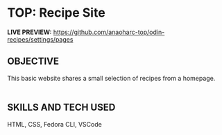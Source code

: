 # TOP: Recipe Site

<b>LIVE PREVIEW:</b> https://github.com/anaoharc-top/odin-recipes/settings/pages

## OBJECTIVE
This basic website shares a small selection of recipes from a homepage.
<br><br>

## SKILLS AND TECH USED
HTML, CSS, Fedora CLI, VSCode
